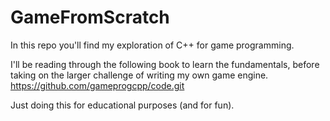 # GameFromScratch

In this repo you'll find my exploration of C++ for game programming.

I'll be reading through the following book to learn the fundamentals, before taking on the larger challenge of writing my own game engine.
https://github.com/gameprogcpp/code.git

Just doing this for educational purposes (and for fun).
